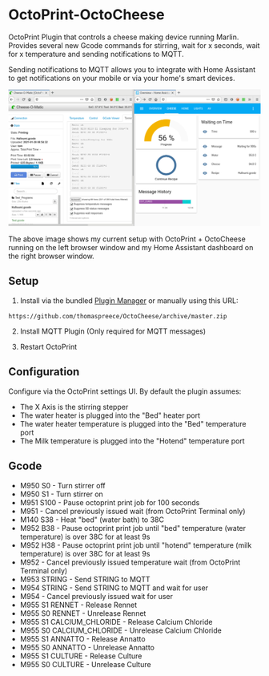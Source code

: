 # OctoPrint-OctoCheese

OctoPrint Plugin that controls a cheese making device running Marlin. Provides several new Gcode commands for stirring, wait for x seconds, wait for x temperature and sending notifications to MQTT.

Sending notifications to MQTT allows you to integrate with Home Assistant to get notifications on your mobile or via your home's smart devices.

![OctoCheese and Home Assistant](./images/OctoCheese.png)

The above image shows my current setup with OctoPrint + OctoCheese running on the left browser window and my Home Assistant dashboard on the right browser window.

## Setup

1. Install via the bundled [Plugin Manager](https://github.com/foosel/OctoPrint/wiki/Plugin:-Plugin-Manager)
or manually using this URL:

```
https://github.com/thomaspreece/OctoCheese/archive/master.zip
```

2. Install MQTT Plugin (Only required for MQTT messages)

3. Restart OctoPrint

## Configuration

Configure via the OctoPrint settings UI. By default the plugin assumes:
- The X Axis is the stirring stepper
- The water heater is plugged into the "Bed" heater port
- The water heater temperature is plugged into the "Bed" temperature port
- The Milk temperature is plugged into the "Hotend" temperature port

## Gcode

- M950 S0                   - Turn stirrer off
- M950 S1                   - Turn stirrer on
- M951 S100                 - Pause octoprint print job for 100 seconds
- M951                      - Cancel previously issued wait (from OctoPrint Terminal only)
- M140 S38                  - Heat "bed" (water bath) to 38C
- M952 B38                  - Pause octoprint print job until "bed" temperature (water temperature) is over 38C for at least 9s
- M952 H38                  - Pause octoprint print job until "hotend" temperature (milk temperature) is over 38C for at least 9s
- M952                      - Cancel previously issued temperature wait (from OctoPrint Terminal only)
- M953 STRING               - Send STRING to MQTT
- M954 STRING               - Send STRING to MQTT and wait for user
- M954                      - Cancel previously issued wait for user
- M955 S1 RENNET            - Release Rennet
- M955 S0 RENNET            - Unrelease Rennet
- M955 S1 CALCIUM_CHLORIDE  - Release Calcium Chloride
- M955 S0 CALCIUM_CHLORIDE  - Unrelease Calcium Chloride
- M955 S1 ANNATTO           - Release Annatto
- M955 S0 ANNATTO           - Unrelease Annatto
- M955 S1 CULTURE           - Release Culture
- M955 S0 CULTURE           - Unrelease Culture
